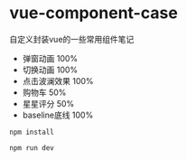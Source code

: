# vue-component-case
自定义封装vue的一些常用组件笔记
* 弹窗动画 100%
* 切换动画 100%
* 点击波澜效果 100%
* 购物车 50%
* 星星评分 50%
* baseline底线 100%
```
npm install
```
```
npm run dev
```

